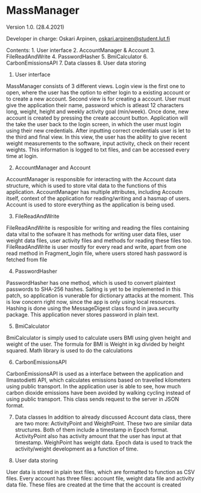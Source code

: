 # MassManager



Version 1.0. (28.4.2021)

Developer in charge: Oskari Arpinen, oskari.arpinen@student.lut.fi

Contents:
    1. User interface
    2. AccountManager & Account
    3. FileReadAndWrite
    4. PasswordHasher
    5. BmiCalculator
    6. CarbonEmissionsAPI
    7. Data classes
    8. User data storing

1. User interface

MassManager consists of 3 different views. Login view is the first one to open, where the user has
the option to either login to a existing account or to create a new account. Second view is for
creating a account. User must give the application their name, password which is atleast 12
characters long, weight, height and weekly activity goal (min/week). Once done, new account is
created by pressing the create account button. Application will the take the user back to the login
screen, in which the user must login using their new credentials. After inputting correct credentials
user is let to the third and final view. In this view, the user has the ability to give recent weight
measurements to the software, input activity, check on their recent weights. This information is
logged to txt files, and can be accessed every time at login.


2. AccountManager and Account

AccountManager is responsible for interacting with the Account data structure, which is used to
store vital data to the functions of this application. AccountManager has multiple attributes, including
Accoutn itself, context of the application for reading/writing and a hasmap of users. Account is used
to store everything as the application is being used.


3. FileReadAndWrite

FileReadAndWrite is resposible for writing and reading the files containing data vital to the sofware
It has methods for writing user data files, user weight data files, user activity files and methods
for reading these files too. FileReadAndWrite is user mostly for every read and write, apart from
one read method in Fragment_login file, where users stored hash password is fetched from file


4. PasswordHasher

PasswordHasher has one method, which is used to convert plaintext passwords to SHA-256 hashes. Salting
is yet to be implemented in this patch, so application is vunerable for dictionary attacks at the moment.
This is low concern right now, since the app is only using local resources. Hashing is done using
the MessageDigest class found in java.security package. This application never stores password in
plain text.


5. BmiCalculator

BmiCalculator is simply used to calculate users BMI using given height and weight of the user. The
formula for BMI is Weight in kg divided by height squared. Math library is used to do the calculations


6. CarbonEmissionsAPI

CarbonEmissionsAPI is used as a interface between the application and Ilmastodietti API, which
calculates emissions based on travelled kilometers using public transport. In the application user
is able to see, how much carbon dioxide emissions have been avoided by walking cycling instead of
using public transport. This class sends request to the server in JSON format.


7. Data classes
In addition to already discussed Account data class, there are two more: ActivityPoint and WeightPoint.
These two are similar data structures. Both of them include a timestamp in Epoch format. ActivityPoint
also has activity amount that the user has input at that timestamp. WeighPoint has weight data.
Epoch data is used to track the activity/weight development as a function of time.


8. User data storing

User data is stored in plain text files, which are formatted to function as CSV files. Every account
has three files: account file, weight data file and activity data file. These files are created at
the time that the account is created
